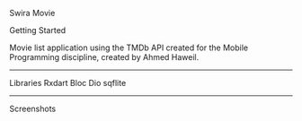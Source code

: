 Swira Movie

Getting Started

Movie list application using the TMDb API created for the Mobile Programming discipline, created by Ahmed Haweil.
________________________________________________________________
Libraries
Rxdart
Bloc
Dio
sqflite
_________________________________________________________________

Screenshots
  
     



